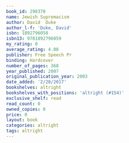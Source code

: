 ```yaml
---
book_id: 298370
name: Jewish Supremacism
author: David  Duke
author_l-f: 'Duke, David'
isbn: 1892796058
isbn13: 9781892796059
my_rating: 0
average_rating: 4.08
publisher: Free Speech Pr
binding: Hardcover
number_of_pages: 368
year_published: 2007
original_publication_year: 2003
date_added: '2/28/2017'
bookshelves: altright
bookshelves_with_positions: 'altright (#154)'
exclusive_shelf: read
read_count: 0
owned_copies: 0
price: 0
layout: book
categories: altright
tags: altright
---
```

